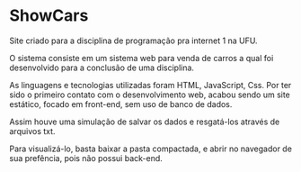 # ShowCars
 Site criado para a disciplina de programação pra internet 1 na UFU.

 O sistema consiste em um sistema web para venda de carros a qual foi desenvolvido para a conclusão de uma disciplina.

 As linguagens e tecnologias utilizadas foram HTML, JavaScript, Css. Por ter sido o primeiro contato com o desenvolvimento web, acabou sendo um site estático, focado em front-end, sem uso de banco de dados.

 Assim houve uma simulação de salvar os dados e resgatá-los através de arquivos txt.

Para visualizá-lo, basta baixar a pasta compactada, e abrir no navegador de sua prefência, pois não possui back-end.